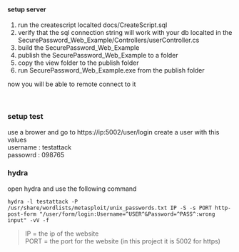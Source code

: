 #### setup server
1. run the createscript localted docs/CreateScript.sql
2. verify that the sql connection string will work with your db localted in the SecurePassword_Web_Example/Controllers/userController.cs
3. build the SecurePassword_Web_Example
4. publish the SecurePassword_Web_Example to a folder 
5. copy the view folder to the publish folder
6. run SecurePassword_Web_Example.exe from the publish folder

now you will be able to remote connect to it

<br>

### setup test
use a brower and go to https://ip:5002/user/login
create a user with this values<br>
username : testattack<br>
passowrd : 098765

### hydra
open hydra and use the following command 

    hydra -l testattack -P /usr/share/wordlists/metasploit/unix_passwords.txt IP -S -s PORT http-post-form "/user/form/login:Username=^USER^&Password=^PASS^:wrong input" -vV -f

>IP = the ip of the website<br>
>PORT = the port for the website (in this project it is 5002 for https)
    
